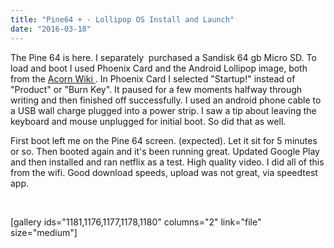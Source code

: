 ```yaml
---
title: "Pine64 + - Lollipop OS Install and Launch"
date: "2016-03-18"
---
```


The Pine 64 is here. I separately  purchased a Sandisk 64 gb Micro SD. To load and boot I used Phoenix Card and the Android Lollipop image, both from the [Acorn Wiki ](http://wiki.pine64.org/index.php/Pine_A64_Software_Release). In Phoenix Card I selected "Startup!" instead of "Product" or "Burn Key". It paused for a few moments halfway through writing and then finished off successfully. I used an android phone cable to a USB wall charge plugged into a power strip. I saw a tip about leaving the keyboard and mouse unplugged for initial boot. So did that as well.

First boot left me on the Pine 64 screen. (expected). Let it sit for 5 minutes or so. Then booted again and it's been running great. Updated Google Play and then installed and ran netflix as a test. High quality video. I did all of this from the wifi. Good download speeds, upload was not great, via speedtest app.

 

\[gallery ids="1181,1176,1177,1178,1180" columns="2" link="file" size="medium"\]
